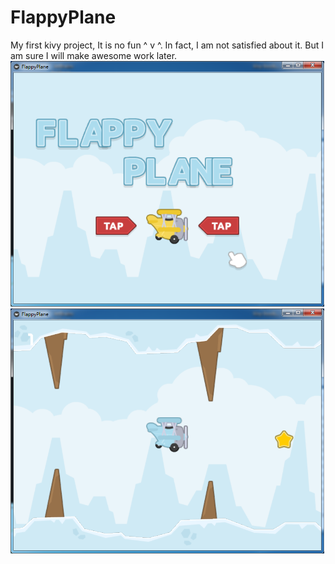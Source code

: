 # FlappyPlane 

My first kivy project, It is no fun ^ v ^. In fact, I am not satisfied about it. But I am sure I will make awesome work later. 
![screenshot1](https://github.com/xinmingzhang/flappy-plane/blob/master/screenshot1.png)
![screenshot2](https://github.com/xinmingzhang/flappy-plane/blob/master/screenshot2.png)
  


